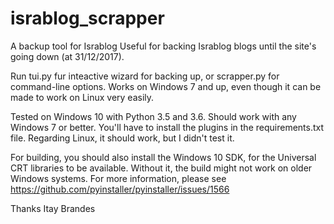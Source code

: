 # israblog_scrapper
A backup tool for Israblog
Useful for backing Israblog blogs until the site's going down (at 31/12/2017).

Run tui.py fur inteactive wizard for backing up, or scrapper.py for command-line options.
Works on Windows 7 and up, even though it can be made to work on Linux very easily.

Tested on Windows 10 with Python 3.5 and 3.6. Should work with any Windows 7 or better.
You'll have to install the plugins in the requirements.txt file.
Regarding Linux, it should work, but I didn't test it.

For building, you should also install the Windows 10 SDK, for the Universal CRT libraries to be available.
Without it, the build might not work on older Windows systems.
For more information, please see https://github.com/pyinstaller/pyinstaller/issues/1566

Thanks
Itay Brandes